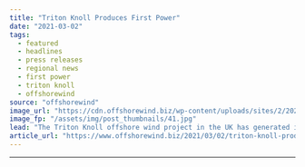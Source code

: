 ```yaml
---
title: "Triton Knoll Produces First Power"
date: "2021-03-02"
tags: 
  - featured
  - headlines
  - press releases
  - regional news
  - first power
  - triton knoll
  - offshorewind
source: "offshorewind"
image_url: "https://cdn.offshorewind.biz/wp-content/uploads/sites/2/2021/03/02085004/Triton-Knoll-Produces-First-Power.jpg"
image_fp: "/assets/img/post_thumbnails/41.jpg"
lead: "The Triton Knoll offshore wind project in the UK has generated its first power."
article_url: "https://www.offshorewind.biz/2021/03/02/triton-knoll-produces-first-power/"
---
```


---
